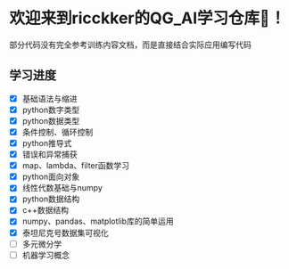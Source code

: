 # 欢迎来到ricckker的QG_AI学习仓库🥳！

部分代码没有完全参考训练内容文档，而是直接结合实际应用编写代码

## 学习进度

- [x] 基础语法与缩进
- [x] python数字类型
- [x] python数据类型
- [x] 条件控制、循环控制
- [x] python推导式
- [x] 错误和异常捕获
- [x] map、lambda、filter函数学习
- [x] python面向对象
- [x] 线性代数基础与numpy
- [x] python数据结构
- [x] c++数据结构
- [x] numpy、pandas、matplotlib库的简单运用
- [x] 泰坦尼克号数据集可视化
- [ ] 多元微分学
- [ ] 机器学习概念